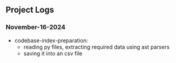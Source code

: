 ## Project Logs

### November-16-2024
- codebase-index-preparation: 
  - reading py files, extracting required data using ast parsers 
  - saving it into an csv file 
